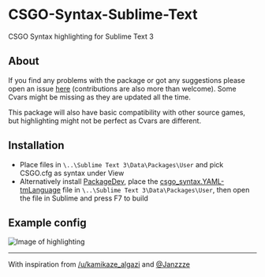 # CSGO-Syntax-Sublime-Text
CSGO Syntax highlighting for Sublime Text 3

## About
If you find any problems with the package or got any suggestions please open an issue [here](https://github.com/kvishno/CSGO-Syntax-Sublime-Text/issues) (contributions are also more than welcome). Some Cvars might be missing as they are updated all the time. 

This package will also have basic compatibility with other source games, but highlighting might not be perfect as Cvars are different.

## Installation
* Place files in `\..\Sublime Text 3\Data\Packages\User` and pick CSGO.cfg as syntax under View
* Alternatively install [PackageDev](https://github.com/SublimeText/PackageDev), place the [csgo_syntax.YAML-tmLanguage](https://raw.githubusercontent.com/kvishno/CSGO-Syntax-Sublime-Text/master/csgo_syntax.YAML-tmLanguage) file in `\..\Sublime Text 3\Data\Packages\User`, then open the file in Sublime and press F7 to build 

## Example config
![Image of highlighting](https://raw.githubusercontent.com/kvishno/CSGO-Syntax-Sublime-Text/master/images/csgosyntaximage1.png)

---

With inspiration from  [/u/kamikaze_algazi](https://www.reddit.com/r/GlobalOffensive/comments/bl9qz9/csgo_config_file_syntax_highlighting/)  and [@Janzzze](https://github.com/Janzzze/csgo-sublime-syntax/) 
